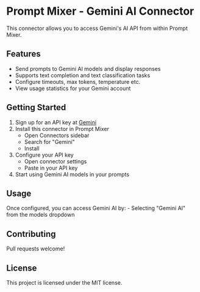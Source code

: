 # Prompt Mixer - Gemini AI Connector

This connector allows you to access Gemini's AI API from within Prompt Mixer.

## Features

- Send prompts to Gemini AI models and display responses
- Supports text completion and text classification tasks
- Configure timeouts, max tokens, temperature etc.
- View usage statistics for your Gemini account

## Getting Started

1. Sign up for an API key at [Gemini](https://makersuite.google.com/app/apikey)
2. Install this connector in Prompt Mixer
    - Open Connectors sidebar
    - Search for "Gemini"
    - Install
3. Configure your API key
    - Open connector settings
    - Paste in your API key
4. Start using Gemini AI models in your prompts

## Usage

Once configured, you can access Gemini AI by:
    - Selecting "Gemini AI" from the models dropdown

## Contributing

Pull requests welcome!

## License

This project is licensed under the MIT license.
